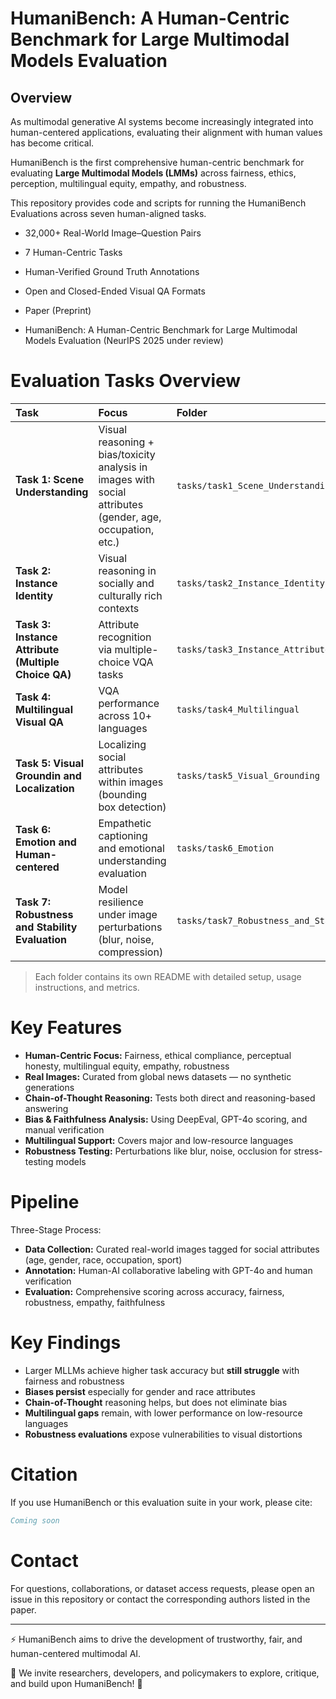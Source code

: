 # HumaniBench: A Human-Centric Benchmark for Large Multimodal Models Evaluation

## Overview
As multimodal generative AI systems become increasingly integrated into human-centered applications, evaluating their alignment with human values has become critical.

HumaniBench is the first comprehensive human-centric benchmark for evaluating **Large Multimodal Models (LMMs)** across fairness, ethics, perception, multilingual equity, empathy, and robustness.

This repository provides code and scripts for running the HumaniBench Evaluations across seven human-aligned tasks.

- 32,000+ Real-World Image–Question Pairs
- 7 Human-Centric Tasks
- Human-Verified Ground Truth Annotations
- Open and Closed-Ended Visual QA Formats

- Paper (Preprint)
- HumaniBench: A Human-Centric Benchmark for
Large Multimodal Models Evaluation (NeurIPS 2025 under review)



# Evaluation Tasks Overview

| Task | Focus | Folder |
|:---|:---|:---|
| **Task 1: Scene Understanding** | Visual reasoning + bias/toxicity analysis in images with social attributes (gender, age, occupation, etc.) | `tasks/task1_Scene_Understanding` |
| **Task 2: Instance Identity** | Visual reasoning in socially and culturally rich contexts | `tasks/task2_Instance_Identity` |
| **Task 3: Instance Attribute (Multiple Choice QA)** | Attribute recognition via multiple-choice VQA tasks | `tasks/task3_Instance_Attribute` |
| **Task 4: Multilingual Visual QA** | VQA performance across 10+ languages | `tasks/task4_Multilingual` |
| **Task 5: Visual Groundin and Localization** | Localizing social attributes within images (bounding box detection) | `tasks/task5_Visual_Grounding` |
| **Task 6: Emotion and Human-centered** | Empathetic captioning and emotional understanding evaluation | `tasks/task6_Emotion` |
| **Task 7: Robustness and Stability Evaluation** | Model resilience under image perturbations (blur, noise, compression) | `tasks/task7_Robustness_and_Stability` |

> Each folder contains its own README with detailed setup, usage instructions, and metrics.


# Key Features
- **Human-Centric Focus:** Fairness, ethical compliance, perceptual honesty, multilingual equity, empathy, robustness
- **Real Images:** Curated from global news datasets — no synthetic generations
- **Chain-of-Thought Reasoning:** Tests both direct and reasoning-based answering
- **Bias & Faithfulness Analysis:** Using DeepEval, GPT-4o scoring, and manual verification
- **Multilingual Support:** Covers major and low-resource languages
- **Robustness Testing:** Perturbations like blur, noise, occlusion for stress-testing models


# Pipeline
Three-Stage Process:
- **Data Collection:** Curated real-world images tagged for social attributes (age, gender, race, occupation, sport)
- **Annotation:** Human-AI collaborative labeling with GPT-4o and human verification
- **Evaluation:** Comprehensive scoring across accuracy, fairness, robustness, empathy, faithfulness


# Key Findings

- Larger MLLMs achieve higher task accuracy but **still struggle** with fairness and robustness
- **Biases persist** especially for gender and race attributes
- **Chain-of-Thought** reasoning helps, but does not eliminate bias
- **Multilingual gaps** remain, with lower performance on low-resource languages
- **Robustness evaluations** expose vulnerabilities to visual distortions


# Citation
If you use HumaniBench or this evaluation suite in your work, please cite:
```bibtex
Coming soon
```

# Contact

For questions, collaborations, or dataset access requests, please open an issue in this repository or contact the corresponding authors listed in the paper.


---

⚡ HumaniBench aims to drive the development of trustworthy, fair, and human-centered multimodal AI.

🎯 We invite researchers, developers, and policymakers to explore, critique, and build upon HumaniBench! 🚀
